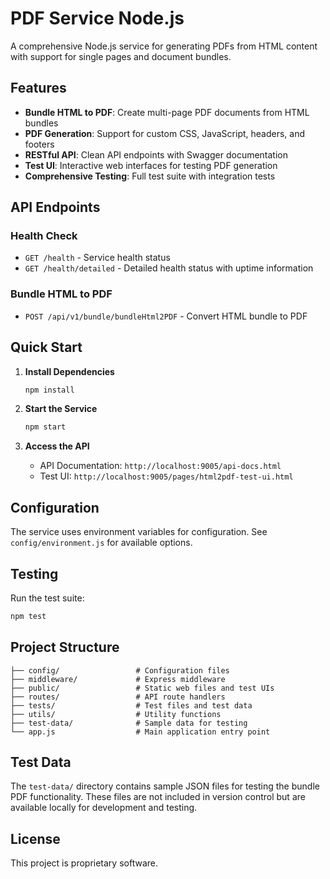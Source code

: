 # PDF Service Node.js

A comprehensive Node.js service for generating PDFs from HTML content with support for single pages and document bundles.

## Features

- **Bundle HTML to PDF**: Create multi-page PDF documents from HTML bundles
- **PDF Generation**: Support for custom CSS, JavaScript, headers, and footers
- **RESTful API**: Clean API endpoints with Swagger documentation
- **Test UI**: Interactive web interfaces for testing PDF generation
- **Comprehensive Testing**: Full test suite with integration tests

## API Endpoints

### Health Check

- `GET /health` - Service health status
- `GET /health/detailed` - Detailed health status with uptime information

### Bundle HTML to PDF

- `POST /api/v1/bundle/bundleHtml2PDF` - Convert HTML bundle to PDF

## Quick Start

1. **Install Dependencies**

   ```bash
   npm install
   ```

2. **Start the Service**

   ```bash
   npm start
   ```

3. **Access the API**
   - API Documentation: `http://localhost:9005/api-docs.html`
   - Test UI: `http://localhost:9005/pages/html2pdf-test-ui.html`

## Configuration

The service uses environment variables for configuration. See `config/environment.js` for available options.

## Testing

Run the test suite:

```bash
npm test
```

## Project Structure

```
├── config/                 # Configuration files
├── middleware/             # Express middleware
├── public/                 # Static web files and test UIs
├── routes/                 # API route handlers
├── tests/                  # Test files and test data
├── utils/                  # Utility functions
├── test-data/              # Sample data for testing
└── app.js                  # Main application entry point
```

## Test Data

The `test-data/` directory contains sample JSON files for testing the bundle PDF functionality. These files are not included in version control but are available locally for development and testing.

## License

This project is proprietary software.
